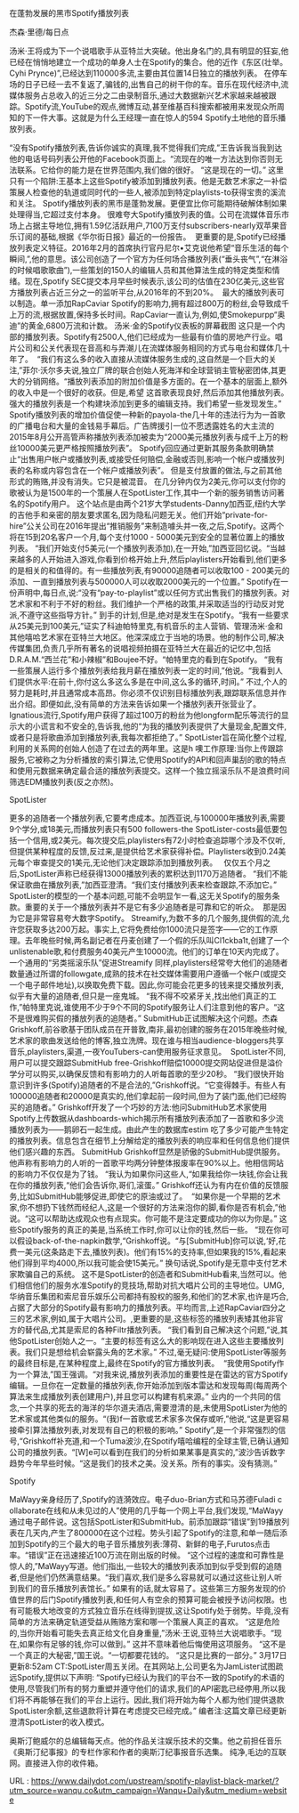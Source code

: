 在蓬勃发展的黑市Spotify播放列表 
  
  
 杰森·里德/每日点 
  
  
 汤米·王将成为下一个说唱歌手从亚特兰大突破。他出身名门的,具有明显的狂妄,他已经在悄悄地建立一个成功的单身人士在Spotify的集合。他的近作《东区(壮举。Cyhi Prynce)”,已经达到110000多流,主要由其位置14日独立的播放列表。 
 在停车场的日子已经一去不复返了,骗钱的,出售自己的树干你的车。音乐在现代经济中,流媒体服务占总收入的近三分之二由录制音乐,通过大数据新兴艺术家越来越被跟踪。Spotify流,YouTube的观点,微博互动,甚至维基百科搜索都被用来发现众所周知的下一件大事。这就是为什么王经理一直在惊人的594 Spotify土地他的音乐播放列表。 
  
 “没有Spotify播放列表,告诉你诚实的真理,我不觉得我们完成,”王告诉我当我到达他的电话号码列表公开他的Facebook页面上。“流现在的唯一方法达到你否则无法联系。它给你的能力是在世界范围内,我们做的很好。 
 “这是现在的一切。” 
 这里只有一个陷阱:王基本上这些Spotify被添加到播放列表。他是无数艺术家之一补偿策展人检查他的轨道或同时代的一些人,被添加到特定playlists-to获得宝贵的溪流和关注。 
 Spotify播放列表的黑市是蓬勃发展。更便宜比你可能期待破解体制如果处理得当,它超过支付本身。 
 很难夸大Spotify播放列表的值。公司在流媒体音乐市场上占据主导地位,拥有1.59亿活跃用户,7100万支付subscribers-nearly双苹果音乐订阅的基础,根据《华尔街日报》最近的一份报告。  
 更重要的是,Spotify已经播放列表定义特征。2016年2月的首席执行官丹尼尔•艾克说他希望“音乐生活的每个瞬间,”,他的意思。该公司创造了一个官方为任何场合播放列表(“垂头丧气”,“在淋浴的时候唱歌歌曲”),一些策划的150人的编辑人员和其他算法生成的特定类型和情绪。现在,Spotify SEC提交本月早些时候表示,该公司的估值在230亿美元,这些官方播放列表占近三分之一的监听平台,从2016年的不到20%。  
 最大的播放列表可以制造。单一添加RapCaviar Spotify的影响力,拥有超过800万的粉丝,会导致成千上万的流,根据放置,保持多长时间。RapCaviar一直认为,例如,使Smokepurpp“奥迪”的黄金,6800万流和计数。 
 汤米·金的Spotify仪表板的屏幕截图 
 这只是一个内部的播放列表。Spotify有2500人,他们已经成为一些最有价值的房地产行业。唱片公司和公关代表现在音高和与弄潮儿在流媒体服务相同的方式与电台和媒体几十年了。  
 “我们有这么多的收入直接从流媒体服务生成的,这自然是一个巨大的关注,”菲尔·沃尔多夫说,独立厂牌的联合创始人死海洋和全球营销主管秘密团体,其更大的分销网络。“播放列表添加的附加价值是多方面的。在一个基本的层面上,额外的收入中是一个很好的收获。但是,希望 
 这首歌表现良好,然后添加其他播放列表。强大的播放列表是一个构建块添加到更多的编辑支持。我们希望一些发现发生。” 
 Spotify播放列表的增加价值促使一种新的payola-the几十年的违法行为为一首歌的广播电台和大量的金钱易手幕后。广告牌援引一位不愿透露姓名的大主流的2015年8月公开高管声称播放列表添加被卖为“2000美元播放列表与成千上万的粉丝10000美元更严格按照播放列表”。 
 Spotify回应通过更新其服务条款明确禁止“出售用户帐户或播放列表,或接受任何赔偿,金融或否则,影响一个帐户或播放列表的名称或内容包含在一个帐户或播放列表”。 
 但是支付放置的做法,与之前其他形式的贿赂,并没有消失。它只是被混音。 
 在几分钟内仅为2美元,你可以支付你的歌被认为是1500年的一个策展人在SpotLister工作,其中一个新的服务销售访问著名的Spotify用户。 
 这个站点是由两个21岁大学students-Danny加西亚,纽约大学的吉他手和亲密的朋友要求匿名,因为隐私问题无关。他们开始“private-for-hire”公关公司在2016年提出“推销服务”来制造噱头并一夜,之后,Spotify。这两个将在15到20名客户一个月,每个支付1000 - 5000美元到安全的显著位置上的播放列表。 
 “我们开始支付5美元(一个播放列表添加),在一开始,”加西亚回忆说。“当越来越多的人开始进入游戏,你看到价格开始上升,然后playlisters开始看到,他们更多的是相关的和值得的。有一些播放列表,有90000追随者可以收取100 - 200美元的添加、一直到播放列表与500000人可以收取2000美元的一个位置。” 
 Spotify在一份声明中,每日点,说:“没有“pay-to-playlist”或以任何方式出售我们的播放列表。对艺术家和不利于不好的粉丝。我们维护一个严格的政策,并采取适当的行动反对党派,不遵守这些指导方针。” 
 到手的计划,但是,绝对是发生在Spotify。“我有一些要求从25美元到100美元,”证实了科迪帕特里克,有机音乐的主人营销、管理汤米·金和其他嘻哈艺术家在亚特兰大地区。他深深成立于当地的场景。他的制作公司,解决传媒集团,负责几乎所有著名的说唱视频拍摄在亚特兰大在最近的记忆中,包括D.R.A.M.“西兰花”和小辣椒”和Boujee不好。“帕特里克的看到在Spotify。 
 “我有一些策展人运行多个播放列表给我月薪在播放列表一定的时间,”他说。“我看到人们提供水平:在前十,你付这么多这么多是在中间,这么多的循环,时间。” 
 不过,个人的努力是耗时,并且通常成本高昂。你必须不仅识别目标播放列表,跟踪联系信息并作出介绍。即便如此,没有简单的方法来告诉如果一个播放列表开张营业了。Ignatious流行,Spotify用户获得了超过100万的粉丝为他longform配乐等流行的显示大的小谎言和不安全的,告诉我,他的“为我的播放列表提供了大量现金,配置文件,或者只是将歌曲添加到播放列表,我每次都拒绝了。” 
 SpotLister旨在简化整个过程,利用的关系网的创始人创造了在过去的两年里。这是h 
 噢工作原理:当你上传跟踪服务,它被称之为分析播放的索引算法,它使用Spotify的API和回声巢刮的歌的特点和使用元数据来确定最合适的播放列表提交。这样一个独立摇滚乐队不是浪费时间筛选EDM播放列表(反之亦然)。 
  
  
  
 SpotLister 
  
 更多的追随者一个播放列表,它要考虑成本。加西亚说,与100000年播放列表,需要9个学分,或18美元,而播放列表只有500 followers-the SpotLister-costs最低要包括一个信用,或2美元。每次提交后,playlisters有72小时检查追踪哪个涉及不仅听,但提供某种程度的反馈,反过来,是提供给艺术家获得补偿。Playlisters收到0.24美元每个审查提交的1美元,无论他们决定跟踪添加到播放列表。   
 仅仅五个月之后,SpotLister声称已经获得13000播放列表的累积达到1170万追随者。 
 “我们不能保证歌曲在播放列表,”加西亚澄清。“我们支付播放列表来检查跟踪,不添加它。” 
 SpotLister的模型的一个基本问题,可能不会明显乍一看,这无关Spotify的服务条款。重要的关于一个播放列表并不是它有多少追随者是可靠和它的听众。  
 那是因为它是非常容易夸大数字Spotify。 
 Streamify,为数不多的几个服务,提供假的流,允许您获取多达200万起。事实上,它将免费给你1000流只是签字——它的工作原理。去年晚些时候,两名副记者在丹麦创建了一个假的乐队叫Cl1ckba1t,创建了一个unlistenable歌,和付费服务40美元产生10000流。他们的订单在10天内完成了。 
 一个通用的“另类摇滚乐队”促进Streamify 
 同样,playlisters经常夸大他们的追随者数量通过所谓的followgate,成熟的技术在社交媒体需要用户遵循一个帐户(或提交一个电子邮件地址),以换取免费下载。因此,你可能会花更多的钱来提交播放列表,似乎有大量的追随者,但只是一座鬼城。 
 “我不得不咬紧牙关,找出他们真正的工作,”帕特里克说,谁使用不少于9个不同的Spotify服务让人们注意到他的客户。“这不是很难购买假的播放列表的追随者。” 
 SubmitHub正试图解决这个问题。杰森Grishkoff,前谷歌基于团队成员在开普敦,南非,最初创建的服务在2015年晚些时候,艺术家的歌曲发送给他的博客,独立洗牌。现在谁与相当audience-bloggers共享音乐,playlisters,渠道,一夜YouTubers-can使用服务征求意见。  
 SpotLister不同,用户可以提交跟踪SubmitHub free-Grishkoff赔偿10000提交网站促进但是溢价学分可以购买,以确保反馈和有影响力的人听每首歌的至少20秒。 
 “我们很快开始意识到许多(Spotify)追随者的不是合法的,”Grishkoff说。“它变得棘手。有些人有100000追随者和20000是真实的,他们拿起前一段时间,但为了装门面,他们已经购买的追随者。” 
 Grishkoff开发了一个巧妙的方法:他问SubmitHub艺术家使用Spotify上传数据从dashboards-which揭示所有播放列表添加了一首歌和多少流播放列表为——鹅卵石一起生成。由此产生的数据库estim 
 吃了多少可能产生特定的播放列表。信息包含在细节上分解给定的播放列表的响应率和任何信息他们提供他们感兴趣的东西。 
 SubmitHub 
 Grishkoff显然是骄傲的SubmitHub提供服务。他声称有影响力的人听的一首歌平均两分钟整体报废率在90%以上。他相信网站的影响力不仅仅是为了钱。 
 “我认为如果你问这些人,“如果我给你一块钱,你会让我在你的播放列表,“他们会告诉你,哥们,滚蛋。” 
 Grishkoff还认为有内在价值的反馈服务,比如SubmitHub能够促进,即使它的原油或过了。  
 “如果你是一个早期的艺术家,你不想扔下钱然而经纪人,这是一个很好的方法来泡你的脚,看你是否有机会,”他说。“这可以帮助达成观众也有点现实。你可能不是注定要成功的你以为你是。” 
 这些Spotify服务的真正的美是,当系统工作时,你可以让你的钱,然后一些。 
 “现在你可以假设back-of-the-napkin数学,“Grishkoff说。“与[SubmitHub]你可以说,‘好,花费一美元(这条路走下去,播放列表)。他们有15%的支持率,但如果我的15%,看起来他们得到平均4000,所以我可能会使15美元。” 
 换句话说,Spotify是无意中支付艺术家欺骗自己的系统。 
 这不是SpotLister的创造者和SubmitHub看来,当然可以。他们相信他们的服务水准Spotify的竞技场,帮助对抗大唱片公司的主导地位。UMG,华纳音乐集团和索尼音乐娱乐公司都持有股权的服务,和他们的艺术家,也许是巧合,占据了大部分的Spotify最有影响力的播放列表。平均而言,上述RapCaviar四分之三的艺术家,例如,属于大唱片公司。,更重要的是,这些标签的播放列表矮其他非官方的替代品,尤其是索尼的各种Filtr播放列表。 
 “我们看到自己解决这个问题,”说,其他SpotLister创始人之一。“主要的标签有这么大的影响现在进入这些主要播放列表。我们只是想给机会崭露头角的艺术家。” 
 不过,毫无疑问:使用SpotLister等服务的最终目标是,在某种程度上,最终在Spotify的官方播放列表。  
 “我使用Spotify作为一个算法,”国王强调。“对我来说,播放列表添加的重要性是在雷达的官方Spotify编辑。一旦你在一定数量的播放列表,你开始添加到版本雷达和发现每周(每周两个算法来生成播放列表创建用户),并且您可以构建有机来源。” 
 业内的一个共同的信念,一个共享的死去的海洋的华尔道夫酒店,需要澄清的是,未使用SpotLister为他的艺术家或其他类似的服务。“(我)f一首歌或艺术家多次保存或听,”他说,“这是更容易接牵引算法播放列表,对发现有自己的积极的影响。” 
 Spotify”,是一个非常强烈的信号,“Grishkoff补充道,和一个Tuma波沙,在Spotify嘻哈编程的全球主管,已确认通知公司的播放列表。“[W]e可以看到在我们的分析如果某事是真实的,”波沙告诉数字趋势今年早些时候。“这是我们的技术之美。没关系。所有的事实。没有猜测。” 
  
  
  
 Spotify 
  
 MaWayy亲身经历了,Spotify的涟漪效应。电子duo-Brian方式和马苏德Fuladi c 
 ollaborate在线和从未见过的人”使用的几乎每一个网上平台,我们发现,“MaWayy通过电子邮件说。这包括SpotLister和SubmitHub。前添加跟踪“错误”到19播放列表在几天内,产生了800000在这个过程。势头引起了Spotify的注意,和单一随后添加到Spotify的三个最大的电子音乐播放列表:薄荷、新鲜的电子,Furutos点击率。“错误”正在迅速接近100万流在刚出版的时候。 
 “这个过程的速度和可靠性是惊人的,”MaWayy写道。他们指出,一些较大的播放列表添加到似乎受到假的追随者,但是他们仍然满意结果。“我们喜欢,我们是多么容易就可以通过这些让别人听到我们的音乐播放列表馆长。” 
 如果有的话,就太容易了。这些第三方服务发现的价值世界的后门Spotify播放列表,和任何人有空余的预算可能会被授予访问权限。也有可能极大地改变的方式独立音乐在线得到提拔,这让Spotify处于弱势。毕竟,没有简单的方法来确定轨道受益从贿赂方案和哪一个策展人真正的喜欢。 
 “这是危险的,当你开始看可能失去真正给文化自身重量,”汤米·王说,亚特兰大说唱歌手。“现在,如果你有足够的钱,你可以做到。” 
 这并不意味着他后悔使用这项服务。 
 “这不是一个真正的大秘密,”国王说。“一切都要花钱的。 
 “这只是比赛的一部分。” 
 3月17日更新8:52am CT:SpotLister周五关闭。在其网站上,公司更名为JamLister试图疏远Spotify,提供以下声明: 
 “Spotify已经认为我们的平台不一致的Spotify的术语的使用,尽管我们所有的努力重塑并遵守他们的请求,我们的API密匙已经停用,所以我们将不再能够在我们的平台上运行。因此,我们将开始为每个人都为他们提供退款SpotLister余额,这些退款将计算在考虑提交已经完成。” 
 编者注:这篇文章已经更新澄清SpotLister的收入模式。 
  
 奥斯汀鲍威尔的总编辑每天点。他的作品关注娱乐技术的交集。他之前担任音乐《奥斯汀纪事报》的专栏作家和作者的奥斯汀纪事报音乐选集。 
 纯净,毛边的互联网。直接进入你的收件箱。 
  
   
  URL : https://www.dailydot.com/upstream/spotify-playlist-black-market/?utm_source=wanqu.co&utm_campaign=Wanqu+Daily&utm_medium=website